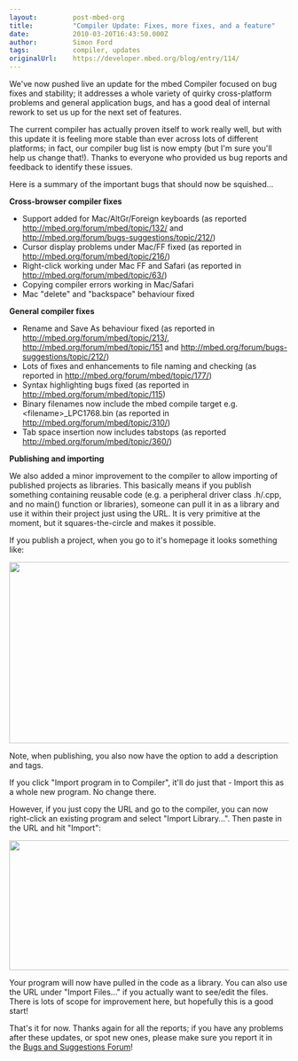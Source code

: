```yaml
---
layout:         post-mbed-org
title:          "Compiler Update: Fixes, more fixes, and a feature"
date:           2010-03-20T16:43:50.000Z
author:         Simon Ford
tags:           compiler, updates
originalUrl:    https://developer.mbed.org/blog/entry/114/
---
```


<p>
  We've now pushed live an update for the mbed Compiler focused on
  bug fixes and stability; it addresses a whole variety of quirky
  cross-platform problems and general application bugs, and has a
  good deal of internal rework to set us up for the next set of
  features.
</p>
<p>
  The current compiler has actually proven itself to work really
  well, but with this update it is feeling more stable than ever
  across lots of different platforms; in fact, our compiler bug
  list is now empty (but I'm sure you'll help us change that!).
  Thanks to everyone who provided us bug reports and feedback to
  identify these issues.
</p>
<p>
  Here is a summary of the important bugs that should now be
  squished...
</p>
<p>
  <strong>Cross-browser compiler fixes</strong>
</p>
<ul>
  <li>Support added for Mac/AltGr/Foreign keyboards (as reported
  <a href=
  "http://mbed.org/forum/mbed/topic/132/">http://mbed.org/forum/mbed/topic/132/</a>
  and <a href="http://mbed.org/forum/bugs-suggestions/topic/212/">
    http://mbed.org/forum/bugs-suggestions/topic/212/</a>)
  </li>
  <li>Cursor display problems under Mac/FF fixed (as reported in
  <a href=
  "http://mbed.org/forum/mbed/topic/216/">http://mbed.org/forum/mbed/topic/216/</a>)
  </li>
  <li>Right-click working under Mac FF and Safari (as reported in
  <a href=
  "http://mbed.org/forum/mbed/topic/63/">http://mbed.org/forum/mbed/topic/63/</a>)
  </li>
  <li>Copying compiler errors working in Mac/Safari
  </li>
  <li>Mac "delete" and "backspace" behaviour fixed
  </li>
</ul>
<p>
  <strong>General compiler fixes</strong>
</p>
<ul>
  <li>Rename and Save As behaviour fixed (as reported in <a href=
  "http://mbed.org/forum/mbed/topic/213/">http://mbed.org/forum/mbed/topic/213/</a>,
  <a href=
  "http://mbed.org/forum/mbed/topic/151">http://mbed.org/forum/mbed/topic/151</a>
  and&nbsp;<a href=
  "http://mbed.org/forum/bugs-suggestions/topic/212/">http://mbed.org/forum/bugs-suggestions/topic/212/</a>)
  </li>
  <li>Lots of fixes and enhancements to file naming and checking
  (as reported in <a href="http://mbed.org/forum/mbed/topic/177/">
    http://mbed.org/forum/mbed/topic/177/</a>)
  </li>
  <li>Syntax highlighting bugs fixed (as reported in <a href=
  "http://mbed.org/forum/mbed/topic/115">http://mbed.org/forum/mbed/topic/115</a>)
  </li>
  <li>Binary filenames now include the mbed compile target e.g.
  &lt;filename&gt;_LPC1768.bin (as reported in <a href=
  "http://mbed.org/forum/mbed/topic/310/">http://mbed.org/forum/mbed/topic/310/</a>)
  </li>
  <li>Tab space insertion now includes tabstops (as reported
  <a href=
  "http://mbed.org/forum/mbed/topic/360/">http://mbed.org/forum/mbed/topic/360/</a>)
  </li>
</ul>
<p>
  <strong>Publishing and importing</strong>
</p>
<p>
  We also added a minor improvement to the compiler to allow
  importing of published projects as libraries. This basically
  means if you publish something containing reusable code (e.g. a
  peripheral driver class .h/.cpp, and no main() function or
  libraries), someone can pull it in as a library and use it within
  their project just using the URL. It is very primitive at the
  moment, but it squares-the-circle and makes it possible.
</p>
<p>
  If you publish a project, when you go to it's homepage it looks
  something like:
</p>
<p>
  <img alt="" height="327" src=
  "http://mbed.org/media/uploads/simon/import-library01.png" width=
  "577">
</p>
<p>
  Note, when publishing, you also now have the option to add a
  description and tags.
</p>
<p>
  If you click "Import program in to Compiler", it'll do just that
  - Import this as a whole new program. No change there.
</p>
<p>
  However, if you just copy the URL and go to the compiler, you can
  now right-click an existing program and select "Import
  Library...". Then paste in the URL and hit "Import":
</p>
<p>
  <img alt="" height="234" src=
  "http://mbed.org/media/uploads/simon/import-library02.png" width=
  "530">
</p>
<p>
  Your program will now have pulled in the code as a library. You
  can also use the URL under "Import Files..." if you actually want
  to see/edit the files. There is lots of scope for improvement
  here, but hopefully this is a good start!
</p>
<p>
  That's it for now.&nbsp;Thanks again for all the reports; if you
  have any problems after these updates, or spot new ones, please
  make sure you report it in the&nbsp;<a href=
  "http://mbed.org/forum/bugs-suggestions">Bugs and Suggestions
  Forum</a>!
</p>


